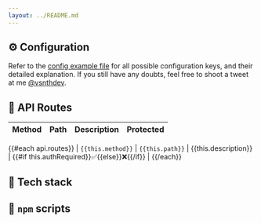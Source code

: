 ```yaml
---
layout: ../README.md
---
```


## ⚙️ Configuration

Refer to the [config example file](https://github.com/vsnthdev/alpa/blob/main/api/config.example.yml) for all possible configuration keys, and their detailed explanation. If you still have any doubts, feel free to shoot a tweet at me [@vsnthdev](https://vas.cx/@me).

## 🔭 API Routes

| Method | Path | Description | Protected |
|---|---|---|---|
{{#each api.routes}}
| `{{this.method}}` | `{{this.path}}` | {{this.description}} | {{#if this.authRequired}}✅{{else}}❌{{/if}} |
{{/each}}

## 🔮 Tech stack

## 🧭 `npm` scripts
